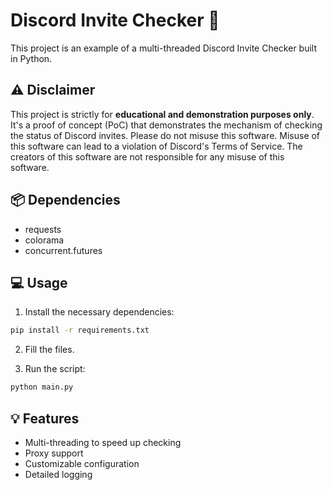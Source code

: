 # Discord Invite Checker 🚀

This project is an example of a multi-threaded Discord Invite Checker built in Python.

## ⚠️ Disclaimer

This project is strictly for **educational and demonstration purposes only**. It's a proof of concept (PoC) that demonstrates the mechanism of checking the status of Discord invites. Please do not misuse this software. Misuse of this software can lead to a violation of Discord's Terms of Service. The creators of this software are not responsible for any misuse of this software.

## 📦 Dependencies

- requests
- colorama
- concurrent.futures

## 💻 Usage

1. Install the necessary dependencies:

```bash
pip install -r requirements.txt
```

2. Fill the files.

3. Run the script:

```bash
python main.py
```

## 💡 Features

- Multi-threading to speed up checking
- Proxy support
- Customizable configuration
- Detailed logging
